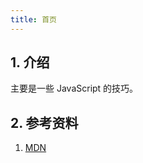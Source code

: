 ```yaml
---
title: 首页
---
```


## 1. 介绍

主要是一些 JavaScript 的技巧。



## 2. 参考资料

1. [MDN](https://developer.mozilla.org/zh-CN/)
